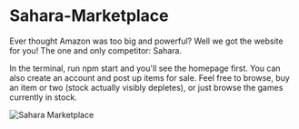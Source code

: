# Sahara-Marketplace

Ever thought Amazon was too big and powerful? Well we got the website for you! The one and only competitor: Sahara. 

In the terminal, run npm start and you'll see the homepage first. You can also create an account and post up items for sale. Feel free to browse, buy an item or two (stock actually visibly depletes), or just browse the games currently in stock.

![Sahara Marketplace](https://i.imgur.com/mwu0V9z.jpg)
